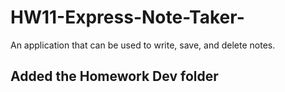 # HW11-Express-Note-Taker-
An application that can be used to write, save, and delete notes.
## Added the Homework Dev folder 
